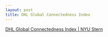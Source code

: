 ```yaml
---
layout: post
title: DHL Global Connectedness Index
---
```


[DHL Global Connectedness Index \| NYU Stern](https://www.stern.nyu.edu/experience-stern/about/departments-centers-initiatives/centers-of-research/center-future-management/dhl-initiative-globalization/dhl-global-connectedness-index)



